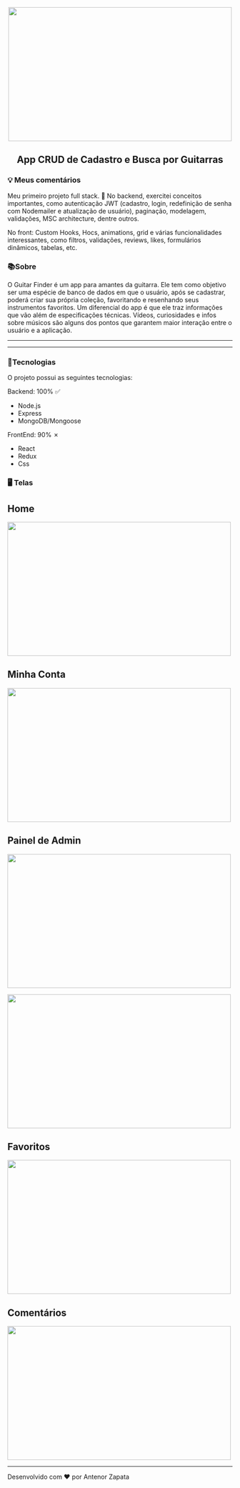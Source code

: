 
<p align="center">
<img src="https://github.com/AntenorZapata/guitar-finder/blob/app-guitar/client/src/asserts/finder.png?raw=true" width="500" height="300"/>
</p>

<h2 align="center">App CRUD de Cadastro e Busca por Guitarras</h1>

### 💡 Meus comentários
Meu primeiro projeto full stack. 💙 No backend, exercitei conceitos importantes, como autenticação JWT (cadastro, login, redefinição de senha com Nodemailer e atualização de usuário), paginação, modelagem, validações, MSC architecture, dentre outros.

No front: 
Custom Hooks, Hocs, animations, grid e várias funcionalidades interessantes, como filtros, validações, reviews, likes, formulários dinâmicos, tabelas, etc.

### 📚Sobre

O Guitar Finder é um app para amantes da guitarra. Ele tem como objetivo ser uma espécie de banco de dados em que o usuário, após se cadastrar, poderá criar sua própria coleção, favoritando e resenhando seus instrumentos favoritos. Um diferencial do app é que ele traz informações que vão além de especificações técnicas. Vídeos, curiosidades e infos sobre músicos são alguns dos pontos que garantem maior interação entre o usuário e a aplicação.

---

---
### 🚀Tecnologias

O projeto possui as seguintes tecnologias:

Backend: 100% ✅
- Node.js
- Express
- MongoDB/Mongoose

FrontEnd: 90% ✗
- React
- Redux
- Css

### 🖥 Telas

## Home
<p align="left">
<img src="https://github.com/AntenorZapata/guitar-finder/blob/app-guitar/client/src/asserts/homeF.png?raw=true" width="500" height="300"/>
</p>

## Minha Conta
<p align="left">
<img src="https://github.com/AntenorZapata/guitar-finder/blob/app-guitar/client/src/asserts/menuF.png?raw=true" width="500" height="300"/>
</p>

## Painel de Admin
<p align="left">
<img src="https://github.com/AntenorZapata/guitar-finder/blob/app-guitar/client/src/asserts/admin.png?raw=true" width="500" height="300"/>
</p>

<p align="left">
<img src="https://github.com/AntenorZapata/guitar-finder/blob/app-guitar/client/src/asserts/admin2.png?raw=true" width="500" height="300"/>
</p>

## Favoritos
<p align="left">
<img src="https://github.com/AntenorZapata/guitar-finder/blob/app-guitar/client/src/asserts/favs.png?raw=true" width="500" height="300"/>
</p>

## Comentários
<p align="left">
<img src="https://github.com/AntenorZapata/guitar-finder/blob/app-guitar/client/src/asserts/commnets.png?raw=true" width="500" height="300"/>
</p>

---
Desenvolvido com ❤ por Antenor Zapata
